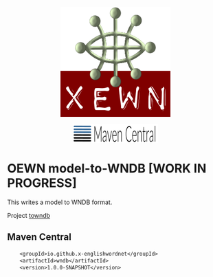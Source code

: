 <p align="center">
<img width="256" height="256" src="images/xewn2.png" alt="XEWN">
</p>
<p align="center">
<img width="198"src="images/mavencentral.png" alt="MavenCentral">
</p>

# OEWN model-to-WNDB [WORK IN PROGRESS]

This writes a model to WNDB format.

Project [towndb](https://github.com/x-englishwordnet/towndb)

## Maven Central

		<groupId>io.github.x-englishwordnet</groupId>
		<artifactId>wndb</artifactId>
		<version>1.0.0-SNAPSHOT</version>
